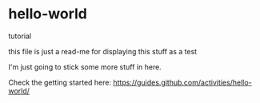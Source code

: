 # hello-world
tutorial

this file is just a read-me for displaying this stuff as a test


I'm just going to stick some more stuff in here.

Check the getting started here: https://guides.github.com/activities/hello-world/
